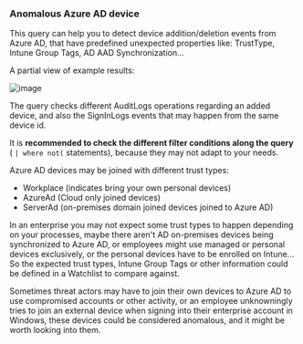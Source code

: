 ### Anomalous Azure AD device

This query can help you to detect device addition/deletion events from Azure AD, that have predefined unexpected properties like: TrustType, Intune Group Tags, AD AAD Synchronization...

A partial view of example results:

![image](https://user-images.githubusercontent.com/2527990/185416414-c4275927-bb25-47c5-8385-0f0515237221.png)

The query checks different AuditLogs operations regarding an added device, and also the SignInLogs events that may happen from the same device id.

It is **recommended to check the different filter conditions along the query** ( ```| where not(``` statements), because they may not adapt to your needs.

Azure AD devices may be joined with different trust types:
- Workplace (indicates bring your own personal devices)
- AzureAd (Cloud only joined devices)
- ServerAd (on-premises domain joined devices joined to Azure AD)

In an enterprise you may not expect some trust types to happen depending on your processes, maybe there aren't AD on-premises devices being synchronized to Azure AD, or employees might use managed or personal devices exclusively, or the personal devices have to be enrolled on Intune... So the expected trust types, Intune Group Tags or other information could be defined in a Watchlist to compare against.

Sometimes threat actors may have to join their own devices to Azure AD to use compromised accounts or other activity, or an employee unknowningly tries to join an external device when signing into their enterprise account in Windows, these devices could be considered anomalous, and it might be worth looking into them.
